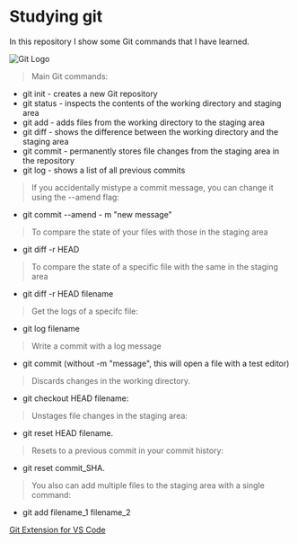 # Studying git

In this repository I show some Git commands that I have learned.

![Git Logo](https://t.ctcdn.com.br/JyYOtyrVhIK_AagtBY2lKWT4otg=/135x0:1858x971/512x288/smart/filters:format(webp)/i329956.jpeg)

> Main Git commands:

- git init - creates a new Git repository
- git status - inspects the contents of the working directory and staging area
- git add - adds files from the working directory to the staging area
- git diff - shows the difference between the working directory and the staging area
- git commit - permanently stores file changes from the staging area in the repository
- git log - shows a list of all previous commits

 > If you accidentally mistype a commit message, you can change it using the --amend flag:

- git commit --amend - m "new message"

> To compare the state of your files with those in the staging area

- git diff -r HEAD

> To compare the state of a specific file with the same in the staging area

- git diff -r HEAD filename

> Get the logs of a specifc file:
 
- git log filename

> Write a commit with a log message

- git commit (without -m "message", this will open a file with a test editor)

> Discards changes in the working directory.

- git checkout HEAD filename: 

> Unstages file changes in the staging area:

- git reset HEAD filename. 

> Resets to a previous commit in your commit history: 

- git reset commit_SHA.

> You also can add multiple files to the staging area with a single command:

- git add filename_1 filename_2

[Git Extension for VS Code](https://marketplace.visualstudio.com/items?itemName=GitExtensionsApp.v341)
